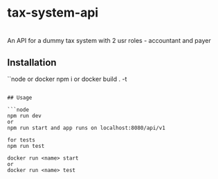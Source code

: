 # tax-system-api

# 

An API for a dummy tax system with 2 usr roles - accountant and payer

## Installation

``node or docker
npm i 
or
docker build . -t <name>
```

## Usage

```node
npm run dev
or
npm run start and app runs on localhost:8080/api/v1

for tests 
npm run test

docker run <name> start
or
docker run <name> test
```
